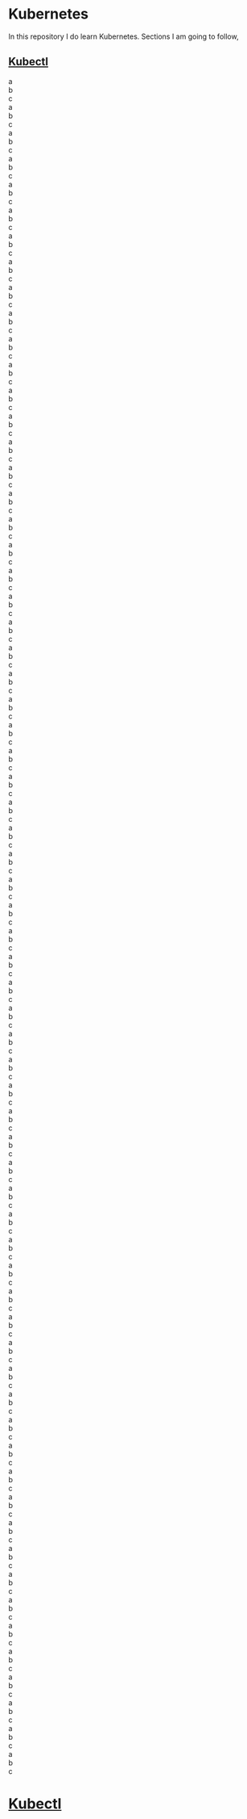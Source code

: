 # Kubernetes
In this repository I do learn Kubernetes. Sections I am going to follow,

## [Kubectl](#Kubectl)
a  
b  
c  
a  
b  
c  
a  
b  
c  
a  
b  
c  
a  
b  
c  
a  
b  
c  
a  
b  
c  
a  
b  
c  
a  
b  
c  
a  
b  
c  
a  
b  
c  
a  
b  
c  
a  
b  
c  
a  
b  
c  
a  
b  
c  
a  
b  
c  
a  
b  
c  
a  
b  
c  
a  
b  
c  
a  
b  
c  
a  
b  
c  
a  
b  
c  
a  
b  
c  
a  
b  
c  
a  
b  
c  
a  
b  
c  
a  
b  
c  
a  
b  
c  
a  
b  
c  
a  
b  
c  
a  
b  
c  
a  
b  
c  
a  
b  
c  
a  
b  
c  
a  
b  
c  
a  
b  
c  
a  
b  
c  
a  
b  
c  
a  
b  
c  
a  
b  
c  
a  
b  
c  
a  
b  
c  
a  
b  
c  
a  
b  
c  
a  
b  
c  
a  
b  
c  
a  
b  
c  
a  
b  
c  
a  
b  
c  
a  
b  
c  
a  
b  
c  
a  
b  
c  
a  
b  
c  
a  
b  
c  
a  
b  
c  
a  
b  
c  
a  
b  
c  
a  
b  
c  
a  
b  
c  
a  
b  
c  
a  
b  
c  
a  
b  
c  
a  
b  
c  
a  
b  
c  
a  
b  
c  
a  
b  
c  


# [Kubectl](#Kubectl)

